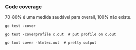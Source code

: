 ### Code coverage

70-80% é uma medida saudável para overall, 100% não existe.

```
go test -cover

go test -coverprofile c.out  # put profile on c.out

go tool cover -html=c.out  # pretty output
```
